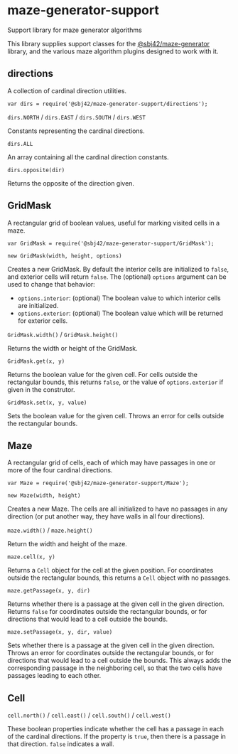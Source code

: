 # maze-generator-support
Support library for maze generator algorithms

This library supplies support classes for the
[@sbj42/maze-generator](https://www.npmjs.com/package/@sbj42/maze-generator)
library, and the various maze algorithm plugins designed to work with it.

## directions

A collection of cardinal direction utilities.

```
var dirs = require('@sbj42/maze-generator-support/directions');
```

`dirs.NORTH` / `dirs.EAST` / `dirs.SOUTH` / `dirs.WEST`

Constants representing the cardinal directions.

`dirs.ALL`

An array containing all the cardinal direction constants.

`dirs.opposite(dir)`

Returns the opposite of the direction given.

## GridMask

A rectangular grid of boolean values, useful for marking visited cells in a maze.

```
var GridMask = require('@sbj42/maze-generator-support/GridMask');
```

`new GridMask(width, height, options)`

Creates a new GridMask.  By default the interior cells are initialized to `false`, and
exterior cells will return `false`.  The (optional) `options` argument can be
used to change that behavior:
* `options.interior`: (optional) The boolean value to which interior cells are initialized.
* `options.exterior`: (optional) The boolean value which will be returned for exterior cells.

`GridMask.width()` / `GridMask.height()`

Returns the width or height of the GridMask.

`GridMask.get(x, y)`

Returns the boolean value for the given cell.  For cells outside the rectangular bounds,
this returns `false`, or the value of `options.exterior` if given in the construtor.

`GridMask.set(x, y, value)`

Sets the boolean value for the given cell.  Throws an error for cells outside the rectangular
bounds.

## Maze

A rectangular grid of cells, each of which may have passages in one or more of the four
cardinal directions.

```
var Maze = require('@sbj42/maze-generator-support/Maze');
```

`new Maze(width, height)`

Creates a new Maze.  The cells are all initialized to have no passages in any direction
(or put another way, they have walls in all four directions).

`maze.width()` / `maze.height()`

Return the width and height of the maze.

`maze.cell(x, y)`

Returns a `Cell` object for the cell at the given position.  For coordinates outside the
rectangular bounds, this returns a `Cell` object with no passages.

`maze.getPassage(x, y, dir)`

Returns whether there is a passage at the given cell in the given direction.  Returns
`false` for coordinates outside the rectangular bounds, or for directions that would lead
to a cell outside the bounds.

`maze.setPassage(x, y, dir, value)`

Sets whether there is a passage at the given cell in the given direction.  Throws an error
for coordinates outside the rectangular bounds, or for directions that would lead
to a cell outside the bounds.  This always adds the corresponding passage in the
neighboring cell, so that the two cells have passages leading to each other.

## Cell

`cell.north()` / `cell.east()` / `cell.south()` / `cell.west()`

These boolean properties indicate whether the cell has a passage in each of the cardinal
directions.  If the property is `true`, then there is a passage in that direction.
`false` indicates a wall.
